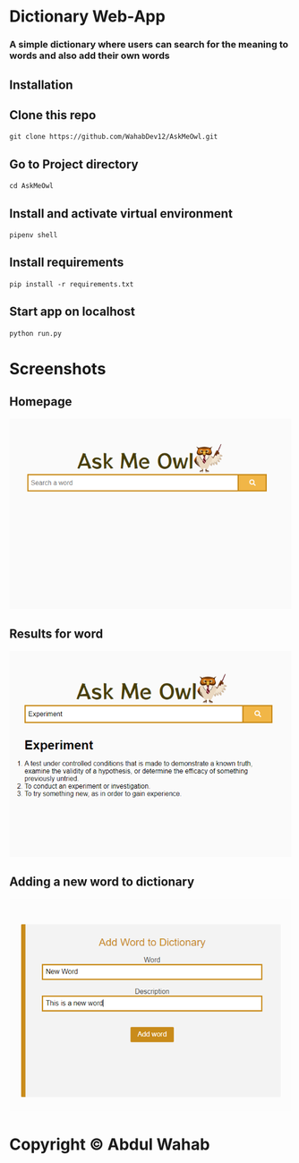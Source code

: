 
# Dictionary Web-App
### A simple dictionary where users can search for the meaning to words and also add their own words

## Installation

## Clone this repo
```
git clone https://github.com/WahabDev12/AskMeOwl.git

```
## Go to Project directory
```
cd AskMeOwl
```
## Install and activate virtual environment
```
pipenv shell

```
## Install requirements
```
pip install -r requirements.txt

```

## Start app on localhost
```
python run.py

```


# Screenshots


## Homepage
![GitHub Logo](/images/homepage.png)


## Results for word
![GitHub Logo](/images/result.png)



## Adding a new word to dictionary
![GitHub Logo](/images/addword.png)


# Copyright &copy; Abdul Wahab
